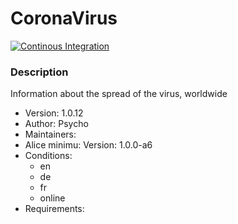 # CoronaVirus

[![Continous Integration](https://gitlab.com/project-alice-assistant/skills/skill_CoronaVirus/badges/master/pipeline.svg)](https://gitlab.com/project-alice-assistant/skills/skill_GarageDoorControl/pipelines/latest)

### Description
Information about the spread of the virus, worldwide

- Version: 1.0.12
- Author: Psycho
- Maintainers:
- Alice minimu: Version: 1.0.0-a6
- Conditions:
  - en
  - de
  - fr
  - online
- Requirements:

